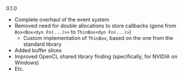 0.1.0
- Complete overhaul of the event system
- Removed need for double allocations to store callbacks (gone from `Box<Box<dyn Fn(...)>>` to `ThinBox<dyn Fn(...)>`)
    - Custom implementation of `ThinBox`, based on the one from the standard library
- Added buffer slices
- Improved OpenCL shared library finding (specifically, for NVIDIA on Windows)
- Etc.